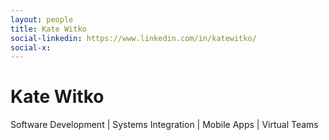```yaml
---
layout: people
title: Kate Witko
social-linkedin: https://www.linkedin.com/in/katewitko/
social-x: 
---
```

# Kate Witko
Software Development | Systems Integration | Mobile Apps | Virtual Teams